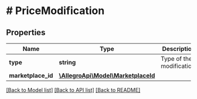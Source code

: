 # # PriceModification

## Properties

Name | Type | Description | Notes
------------ | ------------- | ------------- | -------------
**type** | **string** | Type of the modification. |
**marketplace_id** | [**\AllegroApi\Model\MarketplaceId**](MarketplaceId.md) |  | [optional]

[[Back to Model list]](../../README.md#models) [[Back to API list]](../../README.md#endpoints) [[Back to README]](../../README.md)
